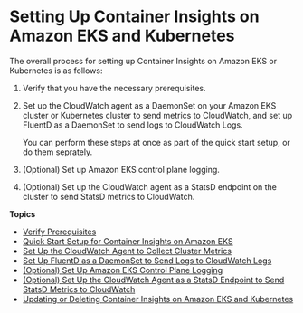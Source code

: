 # Setting Up Container Insights on Amazon EKS and Kubernetes<a name="deploy-container-insights-EKS"></a>

The overall process for setting up Container Insights on Amazon EKS or Kubernetes is as follows:

1. Verify that you have the necessary prerequisites\.

1. Set up the CloudWatch agent as a DaemonSet on your Amazon EKS cluster or Kubernetes cluster to send metrics to CloudWatch, and set up FluentD as a DaemonSet to send logs to CloudWatch Logs\.

   You can perform these steps at once as part of the quick start setup, or do them seprately\.

1. \(Optional\) Set up Amazon EKS control plane logging\.

1. \(Optional\) Set up the CloudWatch agent as a StatsD endpoint on the cluster to send StatsD metrics to CloudWatch\.

**Topics**
+ [Verify Prerequisites](Container-Insights-prerequisites.md)
+ [Quick Start Setup for Container Insights on Amazon EKS](Container-Insights-setup-EKS-quickstart.md)
+ [Set Up the CloudWatch Agent to Collect Cluster Metrics](Container-Insights-setup-metrics.md)
+ [Set Up FluentD as a DaemonSet to Send Logs to CloudWatch Logs](Container-Insights-setup-logs.md)
+ [\(Optional\) Set Up Amazon EKS Control Plane Logging](Container-Insights-setup-control-plane-logging.md)
+ [\(Optional\) Set Up the CloudWatch Agent as a StatsD Endpoint to Send StatsD Metrics to CloudWatch](Container-Insights-setup-StatsD.md)
+ [Updating or Deleting Container Insights on Amazon EKS and Kubernetes](ContainerInsights-update-delete.md)